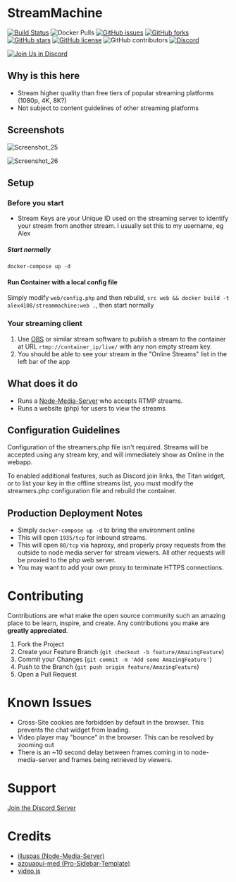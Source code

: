 # StreamMachine

[![Build Status](https://travis-ci.com/alex4108/StreamMachine.svg?branch=master)](https://travis-ci.com/alex4108/StreamMachine)
![Docker Pulls](https://img.shields.io/docker/pulls/alex4108/streammachine)
[![GitHub issues](https://img.shields.io/github/issues/alex4108/StreamMachine)](https://github.com/alex4108/StreamMachine/issues)
[![GitHub forks](https://img.shields.io/github/forks/alex4108/StreamMachine)](https://github.com/alex4108/StreamMachine/network)
[![GitHub stars](https://img.shields.io/github/stars/alex4108/StreamMachine)](https://github.com/alex4108/StreamMachine/stargazers)
[![GitHub license](https://img.shields.io/github/license/alex4108/StreamMachine)](https://github.com/alex4108/StreamMachine/blob/master/LICENSE)
![GitHub contributors](https://img.shields.io/github/contributors/alex4108/StreamMachine)
[![Discord](https://img.shields.io/discord/742969076623605830)](https://discord.gg/FpDjFEQ)



[![Join Us in Discord](https://user-images.githubusercontent.com/7796475/89976812-2628c080-dc2f-11ea-92a1-fe87b6a9cf92.jpg)](https://discord.gg/FpDjFEQ)

## Why is this here

* Stream higher quality than free tiers of popular streaming platforms (1080p, 4K, 8K?)
* Not subject to content guidelines of other streaming platforms

## Screenshots

![Screenshot_25](https://user-images.githubusercontent.com/7796475/89960557-f95fb380-dc04-11ea-9116-ed86e1c9ecd3.jpg)

![Screenshot_26](https://user-images.githubusercontent.com/7796475/89960585-0c728380-dc05-11ea-8821-6005163b3d12.jpg)

## Setup

### Before you start

* Stream Keys are your Unique ID used on the streaming server to identify your stream from another stream.  I usually set this to my username, eg Alex

##### Start normally

`docker-compose up -d`

#### Run Container with a local config file

Simply modify `web/config.php` and then rebuild, `src web && docker build -t alex4108/streammachine:web .`, then start normally

### Your streaming client

1. Use [OBS](https://obsproject.com/) or similar stream software to publish a stream to the container at URL `rtmp://container_ip/live/` with any non empty stream key.
1. You should be able to see your stream in the "Online Streams" list in the left bar of the app

## What does it do

* Runs a [Node-Media-Server](https://github.com/illuspas/Node-Media-Server) who accepts RTMP streams.
* Runs a website (php) for users to view the streams

## Configuration Guidelines

Configuration of the streamers.php file isn't required.  Streams will be accepted using any stream key, and will immediately show as Online in the webapp.

To enabled additional features, such as Discord join links, the Titan widget, or to list your key in the offline streams list, you must modify the streamers.php configuration file and rebuild the container.

## Production Deployment Notes

* Simply `docker-compose up -d` to bring the environment online
* This will open `1935/tcp` for inbound streams.
* This will open `80/tcp` via haproxy, and properly proxy requests from the outside to node media server for stream viewers.  All other requests will be proxied to the php web server.
* You may want to add your own proxy to terminate HTTPS connections.

# Contributing

Contributions are what make the open source community such an amazing place to be learn, inspire, and create. Any contributions you make are **greatly appreciated**.

1. Fork the Project
2. Create your Feature Branch (`git checkout -b feature/AmazingFeature`)
3. Commit your Changes (`git commit -m 'Add some AmazingFeature'`)
4. Push to the Branch (`git push origin feature/AmazingFeature`)
5. Open a Pull Request

# Known Issues

* Cross-Site cookies are forbidden by default in the browser.  This prevents the chat widget from loading.
* Video player may "bounce" in the browser.  This can be resolved by zooming out
* There is an ~10 second delay between frames coming in to node-media-server and frames being retrieved by viewers.

# Support

[Join the Discord Server](https://discord.gg/FpDjFEQ)

# Credits

* [illuspas (Node-Media-Server)](https://github.com/illuspas/Node-Media-Server)
* [azouaoui-med (Pro-Sidebar-Template)](https://github.com/azouaoui-med/pro-sidebar-template)
* [video.js](https://github.com/videojs/video.js)

